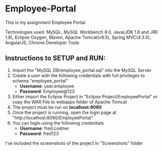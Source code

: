 # Employee-Portal
This is my assignment Employee Portal.

Technologies used: MySQL, MySQL Workbench 8.0, Java(JDK 1.8 and JRE 1.8), Eclipse Oxygen, Maven, Apache Tomcat(v8.5), Spring MVC(4.3.0), AngularJS, Chrome Developer Tools

## Instructions to SETUP and RUN:
1. Import the "MySQL DB/employee_portal.sql" into the MySQL Server
2. Create a user with the following credentials with full privileges to schema "employee_portal"
    - **Username**: user.employee
    - **Password**: Employee@123
3. Either import the Eclipse Project in "Eclipse Project/EmployeePortal" or copy the WAR File to webapps folder of Apache Tomcat
4. The project must be run on **localhost:8080**
5. Once the project is running, open the login page at "http://localhost:8080/EmployeePortal"
6. You can login using the following credentials
    - **Username**: fred.costner
    - **Password**: fred123

I've included the screenshots of the project in "Screenshots" folder
